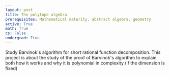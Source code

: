 ```yaml
---
layout: post
title: The polytope algebra
prerequisites: Mathematical maturity, abstract algebra, geometry
active: True
math: True
cs: False
undergrad: True
---
```

Study Barvinok's algorithm for short rational function decomposition.
This project is about the study of the proof of Barvinok's algorithm to explain
both how it works and why it is polynomial in complexity (if the dimension is fixed)

